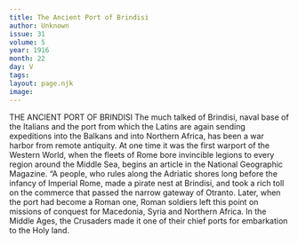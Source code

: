 ```yaml
---
title: The Ancient Port of Brindisi
author: Unknown
issue: 31
volume: 5
year: 1916
month: 22
day: V
tags:
layout: page.njk
image:
---
```

THE ANCIENT PORT OF BRINDISI       The much talked of Brindisi, naval base of the Italians and the port from which the Latins are again sending expeditions into the Balkans and into Northern Africa, has been a war harbor from remote antiquity. At one time it was the first warport of the Western World, when the fleets of Rome bore invincible legions to every region around the Middle Sea, begins an article in the National Geographic Magazine. “A people, who rules along the Adriatic shores long before the infancy of Imperial Rome, made a pirate nest at Brindisi, and took a rich toll on the commerce that passed the narrow gateway of Otranto. Later, when the port had become a Roman one, Roman soldiers left this point on missions of conquest for Macedonia, Syria and Northern Africa. In the Middle Ages, the Crusaders made it one of their chief ports for embarkation to the Holy land.    




